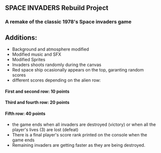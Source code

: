 ## SPACE INVADERS Rebuild Project

### A remake of the classic 1978's Space invaders game

## Additions:

- Background and atmosphere modified
- Modified music and SFX
- Modified Sprites
- Invaders shoots randomly during the canvas
- Red space ship ocasionally appears on the top, garanting random scores
- different scores depending on the alien row:
#### First and second row: 10 points
#### Third and fourth row: 20 points
#### Fifth row: 40 points
 - the game ends when all invaders are destroyed (victory) or when all the player's lives (3) are lost (defeat)
 - There is a final player's score rank printed on the console when the game ends
 - Remaining invaders are getting faster as they are being destroyed.

